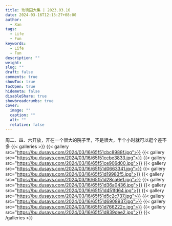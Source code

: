 ```yaml
---
title: 玫瑰园大集 | 2023.03.16
date: 2024-03-16T12:13:27+08:00
author:
  - Xan
tags:
  - Life
  - Fun
keywords:
  - Life
  - Fun
description: ""
weight: 
slug: ""
draft: false
comments: true
showToc: true
TocOpen: true
hidemeta: false
disableShare: true
showbreadcrumbs: true
cover:
  image: ""
  caption: ""
  alt: ""
  relative: false
---
```



周二、四、六开放，开在一个很大的院子里，不是很大，半个小时就可以逛个差不多
{{< galleries >}}
{{< gallery src="https://bu.dusays.com/2024/03/16/65f51cbc8988f.jpg">}}
{{< gallery src="https://bu.dusays.com/2024/03/16/65f51ccbe3833.jpg">}}
{{< gallery src="https://bu.dusays.com/2024/03/16/65f51ce906d00.jpg">}}
{{< gallery src="https://bu.dusays.com/2024/03/16/65f51d0663341.jpg">}}
{{< gallery src="https://bu.dusays.com/2024/03/16/65f51d19983f5.jpg">}}
{{< gallery src="https://bu.dusays.com/2024/03/16/65f51d28ca6e1.jpg">}}
{{< gallery src="https://bu.dusays.com/2024/03/16/65f51d36a0436.jpg">}}
{{< gallery src="https://bu.dusays.com/2024/03/16/65f51d451fd64.jpg">}}
{{< gallery src="https://bu.dusays.com/2024/03/16/65f51d5c2c737.jpg">}}
{{< gallery src="https://bu.dusays.com/2024/03/16/65f51d6908937.jpg">}}
{{< gallery src="https://bu.dusays.com/2024/03/16/65f51d766222c.jpg">}}
{{< gallery src="https://bu.dusays.com/2024/03/16/65f51d839dee2.jpg">}}
{{< /galleries >}}